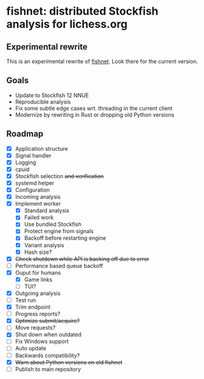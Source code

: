 fishnet: distributed Stockfish analysis for lichess.org
=======================================================

Experimental rewrite
--------------------

This is an experimental rewrite of [fishnet](https://github.com/niklasf/fishnet).
Look there for the current version.

Goals
-----

* Update to Stockfish 12 NNUE
* Reproducible analysis
* Fix some subtle edge cases wrt. threading in the current client
* Modernize by rewriting in Rust or dropping old Python versions

Roadmap
-------

* [x] Application structure
* [x] Signal handler
* [x] Logging
* [x] cpuid
* [x] Stockfish selection ~~and verification~~
* [x] systemd helper
* [x] Configuration
* [x] Incoming analysis
* [x] Implement worker
  * [x] Standard analysis
  * [x] Failed work
  * [x] Use bundled Stockfish
  * [x] Protect engine from signals
  * [x] Backoff before restarting engine
  * [x] Variant analysis
  * [x] Hash size?
* [x] ~~Check shutdown while API is backing off due to error~~
* [ ] Performance based queue backoff
* [x] Ouput for humans
  * [x] Game links
  * [ ] TUI?
* [x] Outgoing analysis
* [ ] Test run
* [x] Trim endpoint
* [ ] Progress reports?
* [x] ~~Optimize submit/acquire?~~
* [ ] Move requests?
* [x] Shut down when outdated
* [ ] Fix Windows support
* [ ] Auto update
* [ ] Backwards compatibility?
* [x] ~~Warn about Python versions on old fishnet~~
* [ ] Publish to main repository
